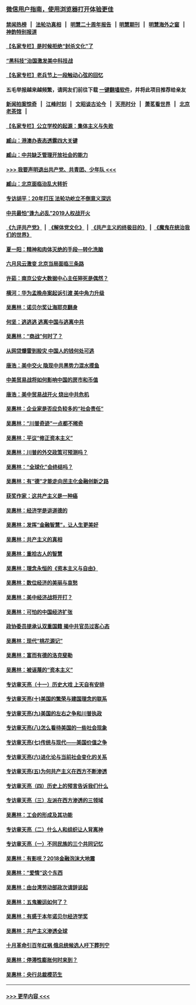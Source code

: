 ### [微信用户指南，使用浏览器打开体验更佳](https://github.com/gfw-breaker/banned-news1/blob/master/indexes/wechat-guide.md?t=0)
#### [禁闻热榜](热点新闻.md?t=0)  &nbsp;&nbsp;|&nbsp;&nbsp; [法轮功真相](https://github.com/gfw-breaker/truth/blob/master/README.md?t=0) &nbsp;&nbsp;|&nbsp;&nbsp; [明慧二十周年报告](https://github.com/gfw-breaker/mh-reports/blob/master/README.md?t=0) &nbsp;&nbsp;|&nbsp;&nbsp;[明慧期刊](https://github.com/gfw-breaker/mh-qikan) &nbsp;&nbsp;|&nbsp;&nbsp; [明慧海外之窗](https://github.com/gfw-breaker/mh-news/blob/master/README.md?t=0) &nbsp;&nbsp;|&nbsp;&nbsp; [神韵特别报道](https://github.com/gfw-breaker/mh-news/blob/master/shenyun.md?t=0)
#### [【名家专栏】是时候拒绝“封杀文化”了](../pages/nsc423/n11814093.md?t=02101244) 
#### [“黑科技”治国激发美中科技战](../pages/nsc423/n11638056.md?t=02101244) 
#### [【名家专栏】老兵节上一段触动心弦的回忆](../pages/nsc423/n11646016.md?t=02101244) 
#### 五毛举报越来越频繁，请网友们前往下载 [一键翻墙软件](https://github.com/gfw-breaker/ssr-accounts)，并将此项目推荐给亲友
#### [新闻拍案惊奇](https://github.com/gfw-breaker/banned-news1/blob/master/pages/link4.md) &nbsp;&nbsp;|&nbsp;&nbsp; [江峰时刻](https://github.com/gfw-breaker/banned-news1/blob/master/pages/link4.md) &nbsp;&nbsp;|&nbsp;&nbsp; [文昭谈古论今](https://github.com/gfw-breaker/banned-news1/blob/master/pages/link4.md) &nbsp;&nbsp;|&nbsp;&nbsp; [天亮时分](https://github.com/gfw-breaker/banned-news1/blob/master/pages/link4.md) &nbsp;&nbsp;|&nbsp;&nbsp; [萧茗看世界](https://github.com/gfw-breaker/banned-news1/blob/master/pages/link4.md) &nbsp;&nbsp;|&nbsp;&nbsp; [北京老茶馆](https://github.com/gfw-breaker/banned-news1/blob/master/pages/link4.md) &nbsp;&nbsp;|&nbsp;&nbsp; 
#### [【名家专栏】公立学校的起源：集体主义与失败](../pages/nsc423/n11601833.md?t=02101244) 
#### [臧山：港澳办表态透露四大关键](../pages/nsc423/n11421628.md?t=02101244) 
#### [臧山：中共缺乏管理开放社会的能力](../pages/nsc423/n11407457.md?t=02101244) 
#### [>>> 我要声明退出共产党、共青团、少年队 <<<](https://github.com/begood0513/goodnews/blob/master/quit/letter.md) 
#### [臧山：北京面临治乱大转折](../pages/nsc423/n11406895.md?t=02101244) 
#### [专访胡平：20年打压 法轮功屹立不倒意义深远](../pages/nsc423/n11398800.md?t=02101244) 
#### [中共最怕“逢九必乱”2019人权战开火](../pages/nsc423/n11385248.md?t=02101244) 
#### [《九评共产党》](https://github.com/begood0513/9ping.md/blob/master/README.md) &nbsp;|&nbsp; [《解体党文化》](../../../../jtdwh.md/blob/master/README.md)  &nbsp;|&nbsp; [《共产主义的终极目的》](../../../../gczydzjmd.md/blob/master/README.md) &nbsp;|&nbsp; [《魔鬼在统治我们的世界》](../../../../mgztzwmdsj.md/blob/master/README.md) 
#### [夏一阳：精神和肉体灭绝的手段—转化洗脑](../pages/nsc423/n11368250.md?t=02101244) 
#### [六月风云激变 北京当局面临三条路](../pages/nsc423/n11313668.md?t=02101244) 
#### [许茹：南京公安大数据中心主任猝死是偶然？](../pages/nsc423/n11064744.md?t=02101244) 
#### [横河：华为孟晚舟案起诉引渡 美中角力升级](../pages/nsc423/n11027230.md?t=02101244) 
#### [吴惠林：诺贝尔奖让海耶克翻身](../pages/nsc423/n10890049.md?t=02101244) 
#### [何坚：逃逃逃 逃离中国与逃离中共](../pages/nsc423/n10592891.md?t=02101244) 
#### [吴惠林：“商战”何时了？](../pages/nsc423/n10573558.md?t=02101244) 
#### [从网贷爆雷到股灾 中国人的钱何处可逃](../pages/nsc423/n10572800.md?t=02101244) 
#### [唐浩：美中交火 隐现中共黑势力混水摸鱼](../pages/nsc423/n10544040.md?t=02101244) 
#### [中美贸易战将如何影响中国的房市和币值](../pages/nsc423/n10543697.md?t=02101244) 
#### [唐浩：美中贸易战开火 烧出中共危机](../pages/nsc423/n10540126.md?t=02101244) 
#### [吴惠林：企业家是否应负较多的“社会责任”](../pages/nsc423/n10535022.md?t=02101244) 
#### [吴惠林：“川普奇迹”一点都不稀奇](../pages/nsc423/n10512808.md?t=02101244) 
#### [吴惠林：平议“修正资本主义”](../pages/nsc423/n10495724.md?t=02101244) 
#### [吴惠林：川普的外交政策可预测吗？](../pages/nsc423/n10462387.md?t=02101244) 
#### [吴惠林：“全球化”会终结吗？](../pages/nsc423/n10452838.md?t=02101244) 
#### [吴惠林：有“德”才能走向民主化金融创新之路](../pages/nsc423/n10432292.md?t=02101244) 
#### [获奖作家：这共产主义是一种癌](../pages/nsc423/n10431541.md?t=02101244) 
#### [吴惠林：经济学是讲道德的](../pages/nsc423/n10398014.md?t=02101244) 
#### [吴惠林：发挥“金融智慧”，让人生更美好](../pages/nsc423/n10375019.md?t=02101244) 
#### [吴惠林：共产主义的真相](../pages/nsc423/n10351394.md?t=02101244) 
#### [吴惠林：重拾古人的智慧](../pages/nsc423/n10337691.md?t=02101244) 
#### [吴惠林：理念永恒的《资本主义与自由》](../pages/nsc423/n10316274.md?t=02101244) 
#### [吴惠林：数位经济的美丽与哀愁](../pages/nsc423/n10292946.md?t=02101244) 
#### [吴惠林：美中经济战将开打？](../pages/nsc423/n10258825.md?t=02101244) 
#### [吴惠林：可怕的中国经济扩张](../pages/nsc423/n10219147.md?t=02101244) 
#### [政协委员提承认双重国籍 揭中共官员过客心态](../pages/nsc423/n10208809.md?t=02101244) 
#### [吴惠林：现代“桃花源记”](../pages/nsc423/n10185234.md?t=02101244) 
#### [吴惠林：富而有德的洛克斐勒](../pages/nsc423/n10142264.md?t=02101244) 
#### [吴惠林：被诬蔑的“资本主义”](../pages/nsc423/n10124816.md?t=02101244) 
#### [专访章天亮（十一）历史大戏 上天自有安排](../pages/nsc423/n10094905.md?t=02101244) 
#### [专访章天亮(十)美国的繁荣与建国理念的联系](../pages/nsc423/n10094899.md?t=02101244) 
#### [专访章天亮(九)美国的左右之争和川普执政](../pages/nsc423/n10094889.md?t=02101244) 
#### [专访章天亮(八)怎么看待美国的一些社会现象](../pages/nsc423/n10094857.md?t=02101244) 
#### [专访章天亮(七)传统与现代——美国价值之争](../pages/nsc423/n10093140.md?t=02101244) 
#### [专访章天亮(六)进化论与当前社会变化的关系](../pages/nsc423/n10092036.md?t=02101244) 
#### [专访章天亮(五)为何共产主义在西方不断渗透](../pages/nsc423/n10083620.md?t=02101244) 
#### [专访章天亮（四）历史上的预言告诉我们什么](../pages/nsc423/n10083606.md?t=02101244) 
#### [专访章天亮（三）左派在西方渗透的三领域](../pages/nsc423/n10081115.md?t=02101244) 
#### [吴惠林：工会的形成及其功能](../pages/nsc423/n10080633.md?t=02101244) 
#### [专访章天亮（二）什么人和组织让人背离神](../pages/nsc423/n10076637.md?t=02101244) 
#### [专访章天亮（一）不同民族的三个共同记忆](../pages/nsc423/n10074188.md?t=02101244) 
#### [吴惠林：有影呒？2018金融泡沫大地震](../pages/nsc423/n10040534.md?t=02101244) 
#### [吴惠林：“爱情”这个东西](../pages/nsc423/n10019423.md?t=02101244) 
#### [吴惠林：由台湾劳动部政次请辞说起](../pages/nsc423/n9979679.md?t=02101244) 
#### [吴惠林：五鬼搬运如何了？](../pages/nsc423/n9925338.md?t=02101244) 
#### [吴惠林：有感于本年诺贝尔经济学奖](../pages/nsc423/n9871883.md?t=02101244) 
#### [吴惠林：共产主义渗透全球](../pages/nsc423/n9812748.md?t=02101244) 
#### [十月革命引百年红祸 俄总统候选人吁下葬列宁](../pages/nsc423/n9810182.md?t=02101244) 
#### [吴惠林：停滞性膨胀何时来到？](../pages/nsc423/n9764136.md?t=02101244) 
#### [吴惠林：央行总裁模范生](../pages/nsc423/n9728134.md?t=02101244) 

----
#### [ >>> 更早内容 <<< ](../indexes/nsc423-earlier.md)
